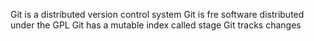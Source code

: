 Git is a distributed version control system
Git is fre software distributed under the GPL
Git has a mutable index called stage
Git tracks changes